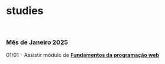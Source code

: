 # studies

<br>

### Mês de Janeiro 2025

01/01 - Assistir módulo de **[Fundamentos da programação web]()**
